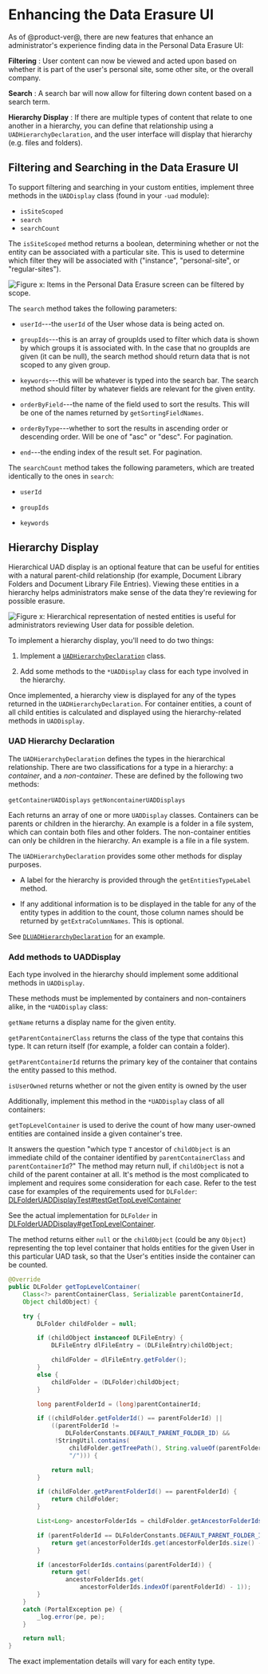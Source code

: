 # Enhancing the Data Erasure UI

As of @product-ver@, there are new features that enhance an administrator's
experience finding data in the Personal Data Erasure UI:

**Filtering**
: User content can now be viewed and acted upon based on
   whether it is part of the user's personal site, some other site, or the
   overall company.

**Search**
: A search bar will now allow for filtering down content based on
   a search term.

**Hierarchy Display**
: If there are multiple types of content that relate to one another in a
hierarchy, you can define that relationship using a `UADHierarchyDeclaration`,
and the user interface will display that hierarchy (e.g. files and folders).

## Filtering and Searching in the Data Erasure UI

To support filtering and searching in your custom entities, implement three
methods in the `UADDisplay` class (found in your `-uad` module):

- `isSiteScoped`
- `search`
- `searchCount`

The `isSiteScoped` method returns a boolean, determining whether or not the
entity can be associated with a particular site. This is used to determine
which filter they will be associated with ("instance", "personal-site", or
"regular-sites").

![Figure x: Items in the Personal Data Erasure screen can be filtered by scope.](../../images/uad-scope-filter.png) 

The `search` method takes the following parameters:

- `userId`---the `userId` of the User whose data is being acted on.

- `groupIds`---this is an array of groupIds used to filter which data is shown
    by which groups it is associated with. In the case that no groupIds are
    given (it can be null), the search method should return data that is not
    scoped to any given group.

- `keywords`---this will be whatever is typed into the search bar. The search
    method should filter by whatever fields are relevant for the given entity.

- `orderByField`---the name of the field used to sort the results. This will be
    one of the names returned by `getSortingFieldNames`.

- `orderByType`---whether to sort the results in ascending order or descending
    order.  Will be one of "asc" or "desc". For pagination.

- `end`---the ending index of the result set. For pagination.

The `searchCount` method takes the following parameters, which are treated
identically to the ones in `search`:

- `userId`

- `groupIds`

- `keywords`

## Hierarchy Display

Hierarchical UAD display is an optional feature that can be useful for entities
with a natural parent-child relationship (for example, Document Library Folders
and Document Library File Entries). Viewing these entities in a hierarchy helps
administrators make sense of the data they're reviewing for possible erasure.

![Figure x: Hierarchical representation of nested entities is useful for administrators reviewing User data for possible deletion.](../../images/uad-hierarchy.png)

To implement a hierarchy display, you'll need to do two things:

1.  Implement a
    [`UADHierarchyDeclaration`](https://github.com/liferay/liferay-portal/blob/7.2.x/modules/apps/user-associated-data/user-associated-data-api/src/main/java/com/liferay/user/associated/data/display/UADHierarchyDeclaration.java)
    class.

2.  Add some methods to the `*UADDisplay` class for each type involved in the
    hierarchy.

Once implemented, a hierarchy view is displayed for any of the types returned in
the `UADHierarchyDeclaration`. For container entities, a count of all child
entities is calculated and displayed using the hierarchy-related methods in
`UADDisplay`.

### UAD Hierarchy Declaration

The `UADHierarchyDeclaration` defines the types in the hierarchical
relationship. There are two classifications for a type in a hierarchy: a
*container*, and a *non-container*. These are defined by the following two
methods:

`getContainerUADDisplays`
`getNoncontainerUADDisplays`

Each returns an array of one or more `UADDisplay` classes. Containers can be
parents or children in the hierarchy. An example is a folder in a file system,
which can contain both files and other folders. The non-container entities can
only be children in the hierarchy. An example is a file in a file
system.

The `UADHierarchyDeclaration` provides some other methods for display purposes.

- A label for the hierarchy is provided through the `getEntitiesTypeLabel`
    method.

- If any additional information is to be displayed in the table for any of the
    entity types in addition to the count, those column names should be returned
    by `getExtraColumnNames`. This is optional.

See [`DLUADHierarchyDeclaration`](https://github.com/liferay/liferay-portal/blob/master/modules/apps/document-library/document-library-uad/src/main/java/com/liferay/document/library/uad/display/DLUADHierarchyDeclaration.java) for an example.

### Add methods to UADDisplay

Each type involved in the hierarchy should implement some additional methods in `UADDisplay`.

These methods must be implemented by containers and non-containers alike, in the
`*UADDisplay` class:

`getName` returns a display name for the given entity.

`getParentContainerClass` returns the class of the type that contains this type.
It can return itself (for example, a folder can contain a folder).

`getParentContainerId` returns the primary key of the container that contains
the entity passed to this method.

`isUserOwned` returns whether or not the given entity is owned by the user

Additionally, implement this method in the `*UADDisplay` class of all containers:

`getTopLevelContainer` is used to derive the count of how many user-owned
entities are contained inside a given container's tree.

It answers the question "which type `T` ancestor of `childObject` is an
immediate child of the container identified by `parentContainerClass` and
`parentContainerId`?" The method may return null, if `childObject` is not a
child of the parent container at all. It's method is the most complicated to
implement and requires some consideration for each case. Refer to the test case
for examples of the requirements used for `DLFolder`:
[DLFolderUADDisplayTest#testGetTopLevelContainer](https://github.com/liferay/liferay-portal/blob/c8f78609353d6a83a0b755b0bbf93764959821ee/modules/apps/document-library/document-library-uad-test/src/testIntegration/java/com/liferay/document/library/uad/display/test/DLFolderUADDisplayTest.java#L67)

See the actual implementation for `DLFolder` in [DLFolderUADDisplay#getTopLevelContainer](https://github.com/liferay/liferay-portal/blob/c8f78609353d6a83a0b755b0bbf93764959821ee/modules/apps/document-library/document-library-uad/src/main/java/com/liferay/document/library/uad/display/DLFolderUADDisplay.java#L105).

The method returns either `null` or the `childObject` (could be any `Object`)
representing the top level container that holds entities for the given User in
this particular UAD task, so that the User's entities inside the container can
be counted.

```java
@Override
public DLFolder getTopLevelContainer(
    Class<?> parentContainerClass, Serializable parentContainerId,
    Object childObject) {

    try {
        DLFolder childFolder = null;

        if (childObject instanceof DLFileEntry) {
            DLFileEntry dlFileEntry = (DLFileEntry)childObject;

            childFolder = dlFileEntry.getFolder();
        }
        else {
            childFolder = (DLFolder)childObject;
        }

        long parentFolderId = (long)parentContainerId;

        if ((childFolder.getFolderId() == parentFolderId) ||
            ((parentFolderId !=
                DLFolderConstants.DEFAULT_PARENT_FOLDER_ID) &&
             !StringUtil.contains(
                 childFolder.getTreePath(), String.valueOf(parentFolderId),
                 "/"))) {

            return null;
        }

        if (childFolder.getParentFolderId() == parentFolderId) {
            return childFolder;
        }

        List<Long> ancestorFolderIds = childFolder.getAncestorFolderIds();

        if (parentFolderId == DLFolderConstants.DEFAULT_PARENT_FOLDER_ID) {
            return get(ancestorFolderIds.get(ancestorFolderIds.size() - 1));
        }

        if (ancestorFolderIds.contains(parentFolderId)) {
            return get(
                ancestorFolderIds.get(
                    ancestorFolderIds.indexOf(parentFolderId) - 1));
        }
    }
    catch (PortalException pe) {
        _log.error(pe, pe);
    }

    return null;
}
```

The exact implementation details will vary for each entity type.
